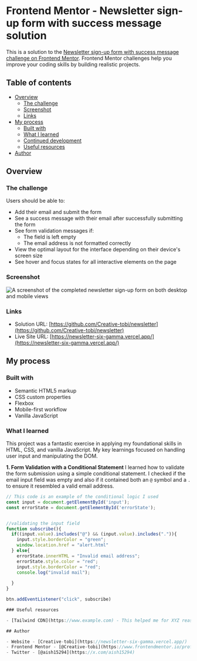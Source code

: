 # Frontend Mentor - Newsletter sign-up form with success message solution

This is a solution to the [Newsletter sign-up form with success message challenge on Frontend Mentor](https://www.frontendmentor.io/challenges/newsletter-signup-form-with-success-message-3FC1AZbNrv). Frontend Mentor challenges help you improve your coding skills by building realistic projects. 

## Table of contents

- [Overview](#overview)
  - [The challenge](#the-challenge)
  - [Screenshot](#screenshot)
  - [Links](#links)
- [My process](#my-process)
  - [Built with](#built-with)
  - [What I learned](#what-i-learned)
  - [Continued development](#continued-development)
  - [Useful resources](#useful-resources)
- [Author](#author)

## Overview

### The challenge

Users should be able to:

- Add their email and submit the form
- See a success message with their email after successfully submitting the form
- See form validation messages if:
  - The field is left empty
  - The email address is not formatted correctly
- View the optimal layout for the interface depending on their device's screen size
- See hover and focus states for all interactive elements on the page

### Screenshot

![A screenshot of the completed newsletter sign-up form on both desktop and mobile views](./screenshot.jpg)

### Links

- Solution URL: [https://github.com/Creative-tobi/newsletter](https://github.com/Creative-tobi/newsletter)
- Live Site URL: [https://newsletter-six-gamma.vercel.app/](https://newsletter-six-gamma.vercel.app/)

## My process

### Built with

- Semantic HTML5 markup
- CSS custom properties
- Flexbox
- Mobile-first workflow
- Vanilla JavaScript

### What I learned

This project was a fantastic exercise in applying my foundational skills in HTML, CSS, and vanilla JavaScript. My key learnings focused on handling user input and manipulating the DOM.

**1. Form Validation with a Conditional Statement**
I learned how to validate the form submission using a simple conditional statement. I checked if the email input field was empty and also if it contained both an `@` symbol and a `.` to ensure it resembled a valid email address.

```js
// This code is an example of the conditional logic I used
const input = document.getElementById('input');
const errorState = document.getElementById('errorState');


//validating the input field
function subscribe(){
  if((input.value).includes("@") && (input.value).includes(".")){
    input.style.borderColor = "green"; 
    window.location.href = "alert.html"
  } else{
    errorState.innerHTML = "Invalid email address";
    errorState.style.color = "red";
    input.style.borderColor = "red"; 
    console.log("invalid mail");
    
  }
}

btn.addEventListener("click", subscribe)

### Useful resources

- [Tailwind CDN](https://www.example.com) - This helped me for XYZ reason. I really liked this pattern and will use it going forward.

## Author

- Website - [Creative-tobi](https://newsletter-six-gamma.vercel.app/)
- Frontend Mentor - [@Creative-tobi](https://www.frontendmentor.io/profile/Creative-tobi)
- Twitter - [@aish15294](https://x.com/aish15294)

